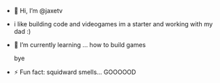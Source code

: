 - 👋 Hi, I’m @jaxetv
- i like building code and videogames im a starter and working with my dad :)
- 🌱 I’m currently learning ... how to build games
  
  
  bye
- ⚡ Fun fact: squidward smells... GOOOOOD

<!---
jaxetv/jaxetv is a ✨ special ✨ repository because its `README.md` (this file) appears on your GitHub profile.
You can click the Preview link to take a look at your changes.
--->

